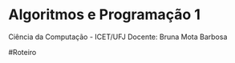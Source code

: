 # Algoritmos e Programação 1
Ciência da Computação - ICET/UFJ
Docente: Bruna Mota Barbosa

#Roteiro
